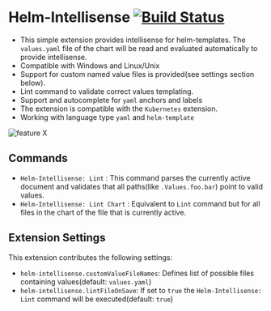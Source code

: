 # Helm-Intellisense [![Build Status](https://travis-ci.org/tim-koehler/Helm-Intellisense.svg?branch=master)](https://travis-ci.org/tim-koehler/Helm-Intellisense)

- This simple extension provides intellisense for helm-templates. The `values.yaml` file of the chart will be read and evaluated automatically to provide intellisense.
- Compatible with Windows and Linux/Unix
- Support for custom named value files is provided(see settings section below).
- Lint command to validate correct values templating.
- Support and autocomplete for `yaml` anchors and labels
- The extension is compatible with the `Kubernetes` extension.
- Working with language type  `yaml` and `helm-template`

![feature X](images/demo.gif)

## Commands

* `Helm-Intellisense: Lint` :       This command parses the currently active document and validates that all paths(like `.Values.foo.bar`) point to valid values.
* `Helm-Intellisense: Lint Chart` : Equivalent to `Lint` command but for all files in the chart of the file that is currently active.

## Extension Settings

This extension contributes the following settings:

* `helm-intellisense.customValueFileNames`: Defines list of possible files containing values(default: `values.yaml`)
* `helm-intellisense.lintFileOnSave`: If set to `true` the `Helm-Intellisense: Lint` command will be executed(default: `true`)